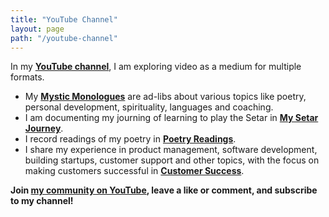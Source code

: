 ```yaml
---
title: "YouTube Channel"
layout: page
path: "/youtube-channel"
---
```


In my [**YouTube channel**](https://www.youtube.com/channel/UCaeLJt6ReVftlF9aMsaBVkg), I am exploring video as a medium for multiple formats.
  * My [**Mystic Monologues**](https://www.youtube.com/playlist?list=PLkjDU6MTx8yxpTLYxo0ngqQhuw80nZwLE) are ad-libs about various topics like poetry, personal development, spirituality, languages and coaching.
  * I am documenting my journing of learning to play the Setar in [**My Setar Journey**](https://www.youtube.com/playlist?list=PLkjDU6MTx8yxfjvCMAKlD5KaGQQ2MFtmP).
  * I record readings of my poetry in [**Poetry Readings**](https://www.youtube.com/playlist?list=PLkjDU6MTx8yxIYW6r7DsaElrN34-dsy63).
  * I share my experience in product management, software development, building startups, customer support and other topics, with the focus on making customers successful in [**Customer Success**](https://www.youtube.com/playlist?list=PLkjDU6MTx8ywI1A9213h6Plolo2iY3W0C).

**Join [my community on YouTube](https://www.youtube.com/channel/UCaeLJt6ReVftlF9aMsaBVkg), leave a like or comment, and subscribe to my channel!**